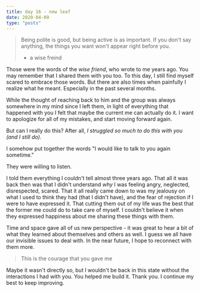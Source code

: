```yaml
---
title: day 16 - new leaf
date: 2020-04-09
type: "posts"
---
```


> Being polite is good, but being active is as important.
> If you don't say anything, the things you want won't appear right before you.
> - a wise freind

Those were the words of the _wise friend_, who wrote to me years ago. You may remember that I shared them with you too.
To this day, I still find myself scared to embrace those words. But there are also times when painfully I realize what he meant.
Especially in the past several months. 

While the thought of reaching back to him and the group was always somewhere in my mind since I left them, in light of everything that happened with you I felt that maybe the current me can actually do it. I want to apologize for all of my mistakes, and start moving forward again. 

But can I really do this? After all, _I struggled so much to do this with you (and I still do)._

I somehow put together the words "I would like to talk to you again sometime." 

They were willing to listen.

I told them everything I couldn't tell almost three years ago. 
That all it was back then was that I didn't understand _why_ I was feeling angry, neglected, disrespected, scared. 
That it all really came down to was my jealousy on what I used to think they had (that I didn't have), and the fear of rejection if I were to have expressed it.
That cutting them out of my life was the best that the former me could do to take care of myself. 
I couldn't believe it when they expressed happiness about me sharing these things with them.

Time and space gave all of us new perspective - it was great to hear a bit of what they learned about themselves and others as well.
I guess we all have our invisible issues to deal with. 
In the near future, I hope to reconnect with them more. 

> This is the courage that you gave me

Maybe it wasn't directly so, but I wouldn't be back in this state without the interactions I had with you. You helped me build it. Thank you. I continue my best to keep improving.
